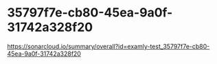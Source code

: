 # 35797f7e-cb80-45ea-9a0f-31742a328f20
https://sonarcloud.io/summary/overall?id=examly-test_35797f7e-cb80-45ea-9a0f-31742a328f20
